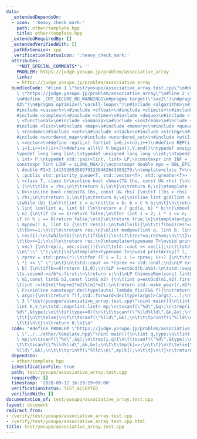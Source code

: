 ```yaml
---
data:
  _extendedDependsOn:
  - icon: ':heavy_check_mark:'
    path: other/template.hpp
    title: other/template.hpp
  _extendedRequiredBy: []
  _extendedVerifiedWith: []
  _pathExtension: cpp
  _verificationStatusIcon: ':heavy_check_mark:'
  attributes:
    '*NOT_SPECIAL_COMMENTS*': ''
    PROBLEM: https://judge.yosupo.jp/problem/associative_array
    links:
    - https://judge.yosupo.jp/problem/associative_array
  bundledCode: "#line 1 \"test/yosupo/associative_array.test.cpp\"\n#define PROBLEM\
    \ \"https://judge.yosupo.jp/problem/associative_array\"\n#line 2 \"other/template.hpp\"\
    \n#define _CRT_SECURE_NO_WARNINGS\n#pragma target(\"avx2\")\n#pragma optimize(\"\
    O3\")\n#pragma optimize(\"unroll-loops\")\n#include <algorithm>\n#include <bitset>\n\
    #include <cassert>\n#include <cfloat>\n#include <climits>\n#include <cmath>\n\
    #include <complex>\n#include <ctime>\n#include <deque>\n#include <fstream>\n#include\
    \ <functional>\n#include <iomanip>\n#include <iostream>\n#include <iterator>\n\
    #include <list>\n#include <map>\n#include <memory>\n#include <queue>\n#include\
    \ <random>\n#include <set>\n#include <stack>\n#include <string>\n#include <string.h>\n\
    #include <unordered_map>\n#include <unordered_set>\n#include <utility>\n#include\
    \ <vector>\n#define rep(i,n) for(int i=0;i<(n);i++)\n#define REP(i,n) for(int\
    \ i=1;i<=(n);i++)\n#define all(V) V.begin(),V.end()\ntypedef unsigned int uint;\n\
    typedef long long lint;\ntypedef unsigned long long ulint;\ntypedef std::pair<int,\
    \ int> P;\ntypedef std::pair<lint, lint> LP;\nconstexpr int INF = INT_MAX/2;\n\
    constexpr lint LINF = LLONG_MAX/2;\nconstexpr double eps = DBL_EPSILON;\nconstexpr\
    \ double PI=3.141592653589793238462643383279;\ntemplate<class T>\nclass prique\
    \ :public std::priority_queue<T, std::vector<T>, std::greater<T>> {};\ntemplate\
    \ <class T, class U>\ninline bool chmax(T& lhs, const U& rhs) {\n\tif (lhs < rhs)\
    \ {\n\t\tlhs = rhs;\n\t\treturn 1;\n\t}\n\treturn 0;\n}\ntemplate <class T, class\
    \ U>\ninline bool chmin(T& lhs, const U& rhs) {\n\tif (lhs > rhs) {\n\t\tlhs =\
    \ rhs;\n\t\treturn 1;\n\t}\n\treturn 0;\n}\ninline lint gcd(lint a, lint b) {\n\
    \twhile (b) {\n\t\tlint c = a;\n\t\ta = b; b = c % b;\n\t}\n\treturn a;\n}\ninline\
    \ lint lcm(lint a, lint b) {\n\treturn a / gcd(a, b) * b;\n}\nbool isprime(lint\
    \ n) {\n\tif (n == 1)return false;\n\tfor (int i = 2; i * i <= n; i++) {\n\t\t\
    if (n % i == 0)return false;\n\t}\n\treturn true;\n}\ntemplate<typename T>\nT\
    \ mypow(T a, lint b) {\n\tT res(1);\n\twhile(b){\n\t\tif(b&1)res*=a;\n\t\ta*=a;\n\
    \t\tb>>=1;\n\t}\n\treturn res;\n}\nlint modpow(lint a, lint b, lint m) {\n\tlint\
    \ res(1);\n\twhile(b){\n\t\tif(b&1){\n\t\t\tres*=a;res%=m;\n\t\t}\n\t\ta*=a;a%=m;\n\
    \t\tb>>=1;\n\t}\n\treturn res;\n}\ntemplate<typename T>\nvoid printArray(std::vector<T>&\
    \ vec) {\n\trep(i, vec.size()){\n\t\tstd::cout << vec[i];\n\t\tstd::cout<<(i==(int)vec.size()-1?\"\
    \\n\":\" \");\n\t}\n}\ntemplate<typename T>\nvoid printArray(T l, T r) {\n\tT\
    \ rprev = std::prev(r);\n\tfor (T i = l; i != rprev; i++) {\n\t\tstd::cout <<\
    \ *i << \" \";\n\t}\n\tstd::cout << *rprev << std::endl;\n}\nLP extGcd(lint a,lint\
    \ b) {\n\tif(b==0)return {1,0};\n\tLP s=extGcd(b,a%b);\n\tstd::swap(s.first,s.second);\n\
    \ts.second-=a/b*s.first;\n\treturn s;\n}\nLP ChineseRem(const lint& b1,const lint&\
    \ m1,const lint& b2,const lint& m2) {\n\tlint p=extGcd(m1,m2).first;\n\tlint tmp=(b2-b1)*p%m2;\n\
    \tlint r=(b1+m1*tmp+m1*m2)%(m1*m2);\n\treturn std::make_pair(r,m1*m2);\n}\ntemplate<typename\
    \ F>\ninline constexpr decltype(auto) lambda_fix(F&& f){\n\treturn [f=std::forward<F>(f)](auto&&...\
    \ args){\n\t\treturn f(f,std::forward<decltype(args)>(args)...);\n\t};\n}\n#line\
    \ 3 \"test/yosupo/associative_array.test.cpp\"\nint main(){\n\tint q,type;\n\t\
    lint k,v;\n\tstd::map<lint,lint> mp;\n\tscanf(\"%d\",&q);\n\trep(i,q){\n\t\tscanf(\"\
    %d\",&type);\n\t\tif(type==0){\n\t\t\tscanf(\"%lld%lld\",&k,&v);\n\t\t\tmp[k]=v;\n\
    \t\t}\n\t\telse{\n\t\t\tscanf(\"%lld\",&k);\n\t\t\tprintf(\"%lld\\n\",mp[k]);\n\
    \t\t}\n\t}\n\treturn 0;\n}\n"
  code: "#define PROBLEM \"https://judge.yosupo.jp/problem/associative_array\"\n#include\
    \ \"../../other/template.hpp\"\nint main(){\n\tint q,type;\n\tlint k,v;\n\tstd::map<lint,lint>\
    \ mp;\n\tscanf(\"%d\",&q);\n\trep(i,q){\n\t\tscanf(\"%d\",&type);\n\t\tif(type==0){\n\
    \t\t\tscanf(\"%lld%lld\",&k,&v);\n\t\t\tmp[k]=v;\n\t\t}\n\t\telse{\n\t\t\tscanf(\"\
    %lld\",&k);\n\t\t\tprintf(\"%lld\\n\",mp[k]);\n\t\t}\n\t}\n\treturn 0;\n}"
  dependsOn:
  - other/template.hpp
  isVerificationFile: true
  path: test/yosupo/associative_array.test.cpp
  requiredBy: []
  timestamp: '2020-09-12 16:29:29+09:00'
  verificationStatus: TEST_ACCEPTED
  verifiedWith: []
documentation_of: test/yosupo/associative_array.test.cpp
layout: document
redirect_from:
- /verify/test/yosupo/associative_array.test.cpp
- /verify/test/yosupo/associative_array.test.cpp.html
title: test/yosupo/associative_array.test.cpp
---
```

